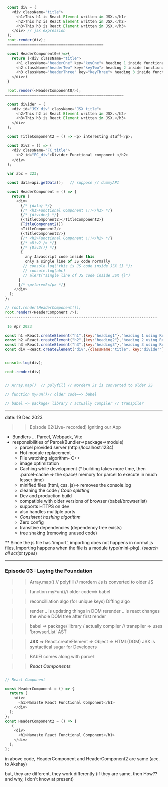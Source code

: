 ```javascript
 const div = (
   <div className="title">
     <h1>This h1 is React Element written in JSX.</h1>
     <h2>This h2 is React Element written in JSX.</h2>
     <h3>This h3 is React Element written in JSX.</h3>
   </div> // jsx expression
 );
 root.render(div);
 ===========================================

 const HeaderComponent0=()=>{
   return (<div className="title">
     <h1 className="headerOne" key="keyOne"> heading 1 inside functional Component named HeaderComponent.</h1>
     <h2 className="headerTwo" key="keyTwo"> heading 2 inside functional Component named HeaderComponent.</h2>
     <h3 className="headerThree" key="keyThree"> heading 3 inside functional Component named HeaderComponent.</h3>
   </div>)
 }

 root.render(<HeaderComponent0/>);
=====================================================

 const divider = (
   <div id="JSX_div" className="JSX_title">
     <h2>This h2 is React Element written in JSX.</h2>
     <h3>This h3 is React Element written in JSX.</h3>
   </div>
 );

 const TitleComponent2 = () => <p> interesting stuff</p>;

 const Div2 = () => (
   <div className="FC_title">
     <h2 id="FC_div">Divider Functional component </h2>
   </div>
 );

 var abc = 223;

 const data=api.getData();   // suppose // dummyAPI

 const HeaderComponent = () => {
   return (
     <div>
       {/* {data} */}
       {/* <h1>Functional Component !!!</h1> */}
       {/* {divider} */}
       {<TitleComponent2></TitleComponent2>}
       {TitleComponent2()}
       <TitleComponent2/>
       {<TitleComponent2/>}
       {/* <h2>Functional Component !!!</h2> */}
       {/* <Div2 /> */}
       {/* {Div2()} */}
       {
         any Javascript code inside this
         only a single line of JS code normally
        // console.log("this is JS code inside JSX {} ");
        // console.log(abc)
        // alert("single line of JS code inside JSX {}")
      }
      {/* <p>lorem2</p> */}
    </div>
  );
};

// root.render(HeaderComponent());
root.render(<HeaderComponent />);
--------------------------------------------------------------------

 16 Apr 2023

const h1 =React.createElement("h1",{key:"heading1"},"heading 1 using React.createElement.")
const h2 =React.createElement("h2",{key:"heading2"},"heading 2 using React.createElement.")
const h3 =React.createElement("h3",{key:"heading3"},"heading 3 using React.createElement.")
const div =React.createElement("div",{className:"title", key:"divider"},[h1,h2,h3])


console.log(div);

root.render(div)


// Array.map()  // polyfill // mordern Js is converted to older JS

// function myFun()// older code==> babel

// babel => package/ library / actually compiler // transpiler
```

---

date: 19 Dec 2023

> > Episode 02(Live- recorded) Igniting our App

- Bundlers ... Parcel, Webpack, Vite
- responsibilities of Parcel(Bundler=>package=>module)
  - parcel provided server (http://localhost:1234)
  - Hot module replacement
  - File watching algorithm- C++
  - image optimization
  - Caching while development (\* building takes more time, then .parcel-cache => the space/ memory for parcel to execute in much lesser time)
  - minified files (html, css, js)=> removes the console.log
  - cleaning the code / _Code splitting_
  - Dev and production build
  - compatible with older versions of browser (babel/browserlist)
  - supports HTTPS on dev
  - also handles multiple ports
  - _*Consistent hashing algorithm*_
  - Zero config
  - transitive dependencies (dependency tree exists)
  - tree shaking (removing unused code)

\*\* Since the js file has 'import', importing does not happens in normal js files, Importing happens when the file is a module type(mini-pkg). (_search all script types_)

---

### Episode 03 : Laying the Foundation

> > Array.map() // polyfill // mordern Js is converted to older JS

> > function myFun()// older code==> babel

> > reconcilliation algo (for unique keys)
> > Diffing algo

> > render .. is updating things in DOM
> > rerender .. is react changes the whole DOM tree after first render

> > babel => package/ library / actually compiler // transpiler => uses 'browserList'
> > AST

> > **JSX** => React.createElement => Object => HTML(DOM)
>> JSX is syntactical sugar for Developers

>> BAbEl comes along with parcel

>> **_React Components_**
```javascript

// React Component

const HeaderComponent = () => {
  return (
    <div>
      <h1>Namaste React Functional Component</h1>
    </div>
  );
};
const HeaderComponent2 = () => {
   (
    <div>
      <h1>Namaste React Functional Component</h1>
    </div>
  );
};
```
in above code, HeaderComponent and HeaderComponent2 are same (acc. to Akshay)

but, they are different, they work differently (if they are same, then How?? and why, i don't know at present)